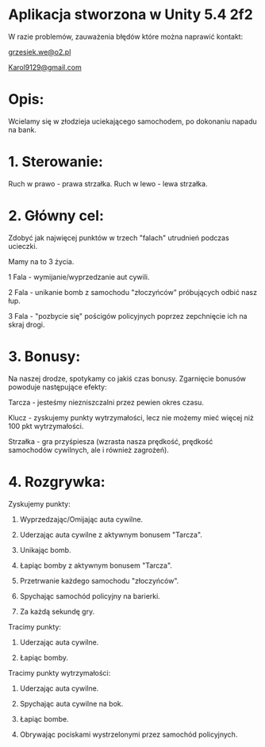 # Aplikacja stworzona w  Unity 5.4 2f2

W razie problemów, zauważenia błędów które można naprawić kontakt:

grzesiek.we@o2.pl

Karol9129@gmail.com

# Opis:

Wcielamy się w złodzieja uciekającego samochodem, po dokonaniu napadu na bank.

# 1. Sterowanie:
Ruch w prawo - prawa strzałka.
Ruch w lewo - lewa strzałka.

# 2. Główny cel:
Zdobyć jak najwięcej punktów w trzech "falach" utrudnień podczas ucieczki.

Mamy na to 3 życia.

1 Fala - wymijanie/wyprzedzanie aut cywili.

2 Fala - unikanie bomb z samochodu "złoczyńców" próbujących odbić nasz łup.

3 Fala - "pozbycie się" pościgów policyjnych poprzez zepchnięcie ich na skraj drogi.

# 3. Bonusy:

Na naszej drodze, spotykamy co jakiś czas bonusy.
Zgarnięcie bonusów powoduje następujące efekty:

Tarcza - jesteśmy niezniszczalni przez pewien okres czasu.

Klucz - zyskujemy punkty wytrzymałości, lecz nie możemy mieć więcej niż 100 pkt wytrzymałości.

Strzałka - gra przyśpiesza (wzrasta nasza prędkość, prędkość samochodów cywilnych, ale i również zagrożeń).


# 4. Rozgrywka:

Zyskujemy punkty:

1. Wyprzedzając/Omijając auta cywilne.

2. Uderzając auta cywilne z aktywnym bonusem "Tarcza".

2. Unikając bomb.

3. Łapiąc bomby z aktywnym bonusem "Tarcza".

4. Przetrwanie każdego samochodu "złoczyńców".

5. Spychając samochód policyjny na barierki.

6. Za każdą sekundę gry.

Tracimy punkty:

1. Uderzając auta cywilne.

2. Łapiąc bomby.

Tracimy punkty wytrzymałości:

1. Uderzając auta cywilne.

2. Spychając auta cywilne na bok.

3. Łapiąc bombe. 

4. Obrywając pociskami wystrzelonymi przez samochód policyjnych.
